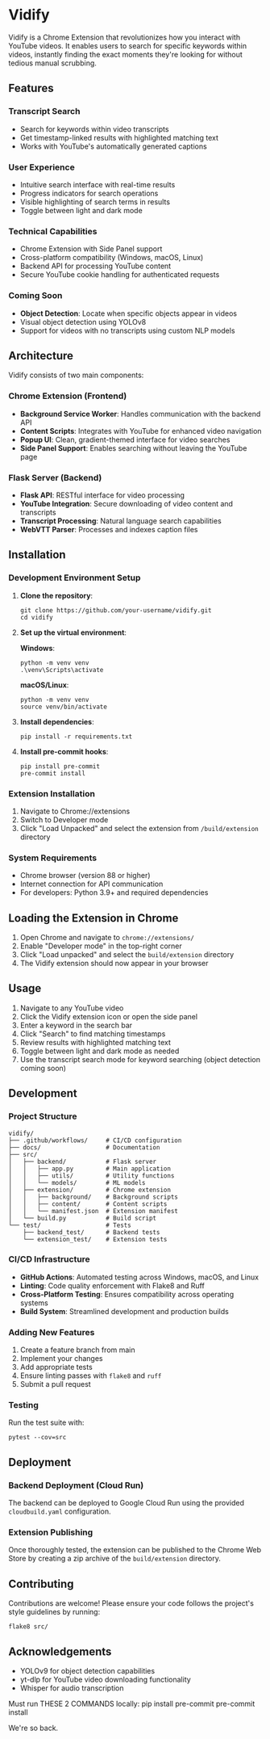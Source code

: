 # Vidify

Vidify is a Chrome Extension that revolutionizes how you interact with YouTube videos. It enables users to search for specific keywords within videos, instantly finding the exact moments they're looking for without tedious manual scrubbing.

## Features

### Transcript Search
- Search for keywords within video transcripts
- Get timestamp-linked results with highlighted matching text
- Works with YouTube's automatically generated captions

### User Experience
- Intuitive search interface with real-time results
- Progress indicators for search operations
- Visible highlighting of search terms in results
- Toggle between light and dark mode

### Technical Capabilities
- Chrome Extension with Side Panel support
- Cross-platform compatibility (Windows, macOS, Linux)
- Backend API for processing YouTube content
- Secure YouTube cookie handling for authenticated requests

### Coming Soon
- **Object Detection**: Locate when specific objects appear in videos
- Visual object detection using YOLOv8
- Support for videos with no transcripts using custom NLP models

## Architecture

Vidify consists of two main components:

### Chrome Extension (Frontend)
- **Background Service Worker**: Handles communication with the backend API
- **Content Scripts**: Integrates with YouTube for enhanced video navigation
- **Popup UI**: Clean, gradient-themed interface for video searches
- **Side Panel Support**: Enables searching without leaving the YouTube page

### Flask Server (Backend)
- **Flask API**: RESTful interface for video processing
- **YouTube Integration**: Secure downloading of video content and transcripts
- **Transcript Processing**: Natural language search capabilities
- **WebVTT Parser**: Processes and indexes caption files

## Installation

### Development Environment Setup

1. **Clone the repository**:
   ```
   git clone https://github.com/your-username/vidify.git
   cd vidify
   ```

2. **Set up the virtual environment**:

   **Windows**:
   ```
   python -m venv venv
   .\venv\Scripts\activate
   ```

   **macOS/Linux**:
   ```
   python -m venv venv
   source venv/bin/activate
   ```

3. **Install dependencies**:
   ```
   pip install -r requirements.txt
   ```

4. **Install pre-commit hooks**:
   ```
   pip install pre-commit
   pre-commit install
   ```

### Extension Installation

1. Navigate to Chrome://extensions
2. Switch to Developer mode
3. Click "Load Unpacked" and select the extension from `/build/extension` directory

### System Requirements
* Chrome browser (version 88 or higher)
* Internet connection for API communication
* For developers: Python 3.9+ and required dependencies

## Loading the Extension in Chrome

1. Open Chrome and navigate to `chrome://extensions/`
2. Enable "Developer mode" in the top-right corner
3. Click "Load unpacked" and select the `build/extension` directory
4. The Vidify extension should now appear in your browser

## Usage

1. Navigate to any YouTube video
2. Click the Vidify extension icon or open the side panel
3. Enter a keyword in the search bar
4. Click "Search" to find matching timestamps
5. Review results with highlighted matching text
6. Toggle between light and dark mode as needed
7. Use the transcript search mode for keyword searching (object detection coming soon)

## Development

### Project Structure

```
vidify/
├── .github/workflows/     # CI/CD configuration
├── docs/                  # Documentation
├── src/
│   ├── backend/           # Flask server
│   │   ├── app.py         # Main application
│   │   ├── utils/         # Utility functions
│   │   └── models/        # ML models
│   ├── extension/         # Chrome extension
│   │   ├── background/    # Background scripts
│   │   ├── content/       # Content scripts
│   │   └── manifest.json  # Extension manifest
│   └── build.py           # Build script
└── test/                  # Tests
    ├── backend_test/      # Backend tests
    └── extension_test/    # Extension tests
```

### CI/CD Infrastructure
* **GitHub Actions**: Automated testing across Windows, macOS, and Linux
* **Linting**: Code quality enforcement with Flake8 and Ruff
* **Cross-Platform Testing**: Ensures compatibility across operating systems
* **Build System**: Streamlined development and production builds

### Adding New Features

1. Create a feature branch from main
2. Implement your changes
3. Add appropriate tests
4. Ensure linting passes with `flake8` and `ruff`
5. Submit a pull request

### Testing

Run the test suite with:

```
pytest --cov=src
```

## Deployment

### Backend Deployment (Cloud Run)

The backend can be deployed to Google Cloud Run using the provided `cloudbuild.yaml` configuration.

### Extension Publishing

Once thoroughly tested, the extension can be published to the Chrome Web Store by creating a zip archive of the `build/extension` directory.

## Contributing

Contributions are welcome! Please ensure your code follows the project's style guidelines by running:

```
flake8 src/
```

## Acknowledgements

- YOLOv9 for object detection capabilities
- yt-dlp for YouTube video downloading functionality
- Whisper for audio transcription

Must run THESE 2 COMMANDS locally:
pip install pre-commit
pre-commit install

We're so back.
